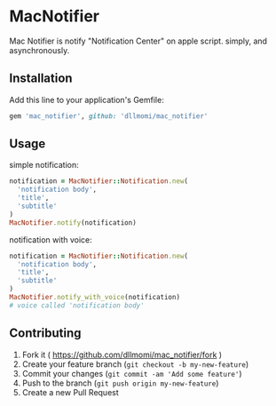 # MacNotifier

Mac Notifier is notify "Notification Center" on apple script. simply, and asynchronously.

## Installation

Add this line to your application's Gemfile:

```ruby
gem 'mac_notifier', github: 'dllmomi/mac_notifier'
```

## Usage

simple notification:
```ruby
notification = MacNotifier::Notification.new(
  'notification body',
  'title',
  'subtitle'
)
MacNotifier.notify(notification)
```

notification with voice:
```ruby
notification = MacNotifier::Notification.new(
  'notification body',
  'title',
  'subtitle'
)
MacNotifier.notify_with_voice(notification)
# voice called 'notification body'
```

## Contributing

1. Fork it ( https://github.com/dllmomi/mac_notifier/fork )
2. Create your feature branch (`git checkout -b my-new-feature`)
3. Commit your changes (`git commit -am 'Add some feature'`)
4. Push to the branch (`git push origin my-new-feature`)
5. Create a new Pull Request

